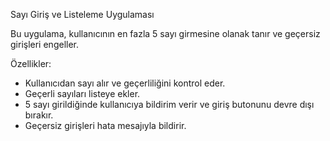 Sayı Giriş ve Listeleme Uygulaması

Bu uygulama, kullanıcının en fazla 5 sayı girmesine olanak tanır ve geçersiz girişleri engeller.

 Özellikler:
- Kullanıcıdan sayı alır ve geçerliliğini kontrol eder.
- Geçerli sayıları listeye ekler.
- 5 sayı girildiğinde kullanıcıya bildirim verir ve giriş butonunu devre dışı bırakır.
- Geçersiz girişleri hata mesajıyla bildirir.

